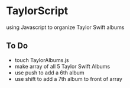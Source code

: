 # TaylorScript
using Javascript to organize Taylor Swift albums
## To Do
- touch TaylorAlbums.js
- make array of all 5 Taylor Swift Albums
- use push to add a 6th album
- use shift to add a 7th album to front of array

